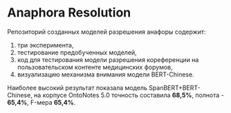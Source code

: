 # Anaphora Resolution

Репозиторий созданных моделей разрешения анафоры содержит:
1. три эксперимента, 
2. тестирование предобученных моделей, 
3. код для тестирования модели разрешения кореференции на пользовательском контенте медицинских форумов, 
4. визуализацию механизма внимания модели BERT-Chinese. 

Наиболее высокий результат показала модель SpanBERT+BERT-Chinese, на корпусе OntoNotes 5.0 точность составила **68,5%**, полнота - **65,4%**, F-мера **65,4%**. 
